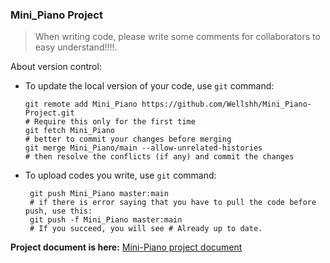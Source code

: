 ### Mini_Piano Project
> When writing code, please write some comments for collaborators to easy understand!!!!.


About version control:
- To update the local version of your code, use `git` command:
  ```git
  git remote add Mini_Piano https://github.com/Wellshh/Mini_Piano-Project.git
  # Require this only for the first time
  git fetch Mini_Piano
  # better to commit your changes before merging
  git merge Mini_Piano/main --allow-unrelated-histories
  # then resolve the conflicts (if any) and commit the changes   
  ```
- To upload codes you write, use `git` command:
  ```git
   git push Mini_Piano master:main
   # if there is error saying that you have to pull the code before push, use this:
   git push -f Mini_Piano master:main
   # If you succeed, you will see # Already up to date.
  ```

**Project document is here:**
[Mini-Piano project document](./数字逻辑电子钢琴项目文档.pdf)
